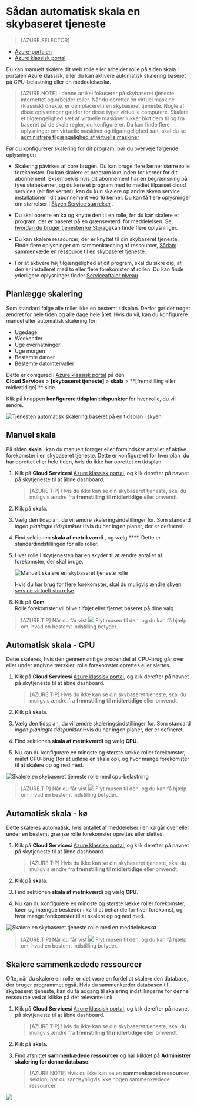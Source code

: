<properties
    pageTitle="Automatisk skalere en skybaseret tjeneste i portalen | Microsoft Azure"
    description="(klassisk) Lær at bruge klassisk portal til at konfigurere automatisk skala regler til en skybaseret tjeneste web rolle eller arbejder rolle i Azure."
    services="cloud-services"
    documentationCenter=""
    authors="Thraka"
    manager="timlt"
    editor=""/>

<tags
    ms.service="cloud-services"
    ms.workload="tbd"
    ms.tgt_pltfrm="na"
    ms.devlang="na"
    ms.topic="article"
    ms.date="09/06/2016"
    ms.author="adegeo"/>


# <a name="how-to-auto-scale-a-cloud-service"></a>Sådan automatisk skala en skybaseret tjeneste

> [AZURE.SELECTOR]
- [Azure-portalen](cloud-services-how-to-scale-portal.md)
- [Azure klassisk portal](cloud-services-how-to-scale.md)

Du kan manuelt skalere dit web rolle eller arbejder rolle på siden skala i portalen Azure klassisk, eller du kan aktivere automatisk skalering baseret på CPU-belastning eller en meddelelseskø.

>[AZURE.NOTE] I denne artikel fokuserer på skybaseret tjeneste internettet og arbejder roller. Når du opretter en virtuel maskine (klassisk) direkte, er den placeret i en skybaseret tjeneste. Nogle af disse oplysninger gælder for disse typer virtuelle computere. Skalere et tilgængelighed sæt af virtuelle maskiner lukker blot dem til og fra baseret på de skala regler, du konfigurerer. Du kan finde flere oplysninger om virtuelle maskiner og tilgængelighed sæt, skal du se [administrere tilgængelighed af virtuelle maskiner](../virtual-machines/virtual-machines-windows-classic-configure-availability.md)

Før du konfigurerer skalering for dit program, bør du overveje følgende oplysninger:

- Skalering påvirkes af core brugen. Du kan bruge flere kerner større rolle forekomster. Du kan skalere et program kun inden for kerner for dit abonnement. Eksempelvis hvis dit abonnement har en begrænsning på tyve støbekerner, og du køre et program med to mediet tilpasset cloud services (alt fire kerner), kan du kun skalere op andre skyen service installationer i dit abonnement ved 16 kerner. Du kan få flere oplysninger om størrelser i [Skyen Service størrelser](cloud-services-sizes-specs.md) .

- Du skal oprette en kø og knytte den til en rolle, før du kan skalere et program, der er baseret på en grænseværdi for meddelelsen. Se, [hvordan du bruger tjenesten kø Storage](../storage/storage-dotnet-how-to-use-queues.md)kan finde flere oplysninger.

- Du kan skalere ressourcer, der er knyttet til din skybaseret tjeneste. Finde flere oplysninger om sammenkædning af ressourcer, [Sådan: sammenkæde en ressource til en skybaseret tjeneste](cloud-services-how-to-manage.md#how-to-link-a-resource-to-a-cloud-service).

- For at aktivere høj tilgængelighed af dit program, skal du sikre dig, at den er installeret med to eller flere forekomster af rollen. Du kan finde yderligere oplysninger finder [Serviceaftaler niveau](https://azure.microsoft.com/support/legal/sla/).



## <a name="schedule-scaling"></a>Planlægge skalering

Som standard følge alle roller ikke en bestemt tidsplan. Derfor gælder noget ændret for hele tiden og alle dage hele året. Hvis du vil, kan du konfigurere manuel eller automatisk skalering for:

- Ugedage
- Weekender
- Uge overnatninger
- Uge morgen
- Bestemte datoer
- Bestemte datointervaller

Dette er conigured i [Azure klassisk portal](https://manage.windowsazure.com/) på den  
**Cloud Services** > **\[skybaseret tjeneste\]** > **skala** > **\[fremstilling eller midlertidige\] ** side.

Klik på knappen **konfigurere tidsplan tidspunkter** for hver rolle, du vil ændre.

![Tjenesten automatisk skalering baseret på en tidsplan i skyen][scale_schedules]



## <a name="manual-scale"></a>Manuel skala

På siden **skala** , kan du manuelt forøger eller formindsker antallet af aktive forekomster i en skybaseret tjeneste. Dette er konfigureret for hver plan, du har oprettet eller hele tiden, hvis du ikke har oprettet en tidsplan.

1. Klik på **Cloud Services**i [Azure klassisk portal](https://manage.windowsazure.com/), og klik derefter på navnet på skytjeneste til at åbne dashboard.

    > [AZURE.TIP] Hvis du ikke kan se din skybaseret tjeneste, skal du muligvis ændre fra **fremstilling** til **midlertidige** eller omvendt.

2. Klik på **skala**.

3. Vælg den tidsplan, du vil ændre skaleringsindstillinger for. Som standard *ingen planlagte tidspunkter* Hvis du har ingen planer, der er defineret.

4. Find sektionen **skala af metrikværdi** , og vælg ****. Dette er standardindstillingen for alle roller.

5. Hver rolle i skytjenesten har en skyder til at ændre antallet af forekomster, der skal bruge.

    ![Manuelt skalere en skybaseret tjeneste rolle][manual_scale]

    Hvis du har brug for flere forekomster, skal du muligvis ændre [skyen service virtuelt størrelse](cloud-services-sizes-specs.md).

6. Klik på **Gem**.  
Rolle forekomster vil blive tilføjet eller fjernet baseret på dine valg.

>[AZURE.TIP] Når du får vist ![][tip_icon] Flyt musen til den, og du kan få hjælp om, hvad en bestemt indstilling betyder.


## <a name="automatic-scale---cpu"></a>Automatisk skala - CPU

Dette skaleres, hvis den gennemsnitlige procentdel af CPU-brug går over eller under angivne tærskler. rolle forekomster oprettes eller slettes.

1. Klik på **Cloud Services**i [Azure klassisk portal](https://manage.windowsazure.com/), og klik derefter på navnet på skytjeneste til at åbne dashboard.

    > [AZURE.TIP] Hvis du ikke kan se din skybaseret tjeneste, skal du muligvis ændre fra **fremstilling** til **midlertidige** eller omvendt.

2. Klik på **skala**.

3. Vælg den tidsplan, du vil ændre skaleringsindstillinger for. Som standard *ingen planlagte tidspunkter* Hvis du har ingen planer, der er defineret.

4. Find sektionen **skala af metrikværdi** og vælg **CPU**.

5. Nu kan du konfigurere en mindste og største række roller forekomster, målet CPU-brug (for at udløse en skala op), og hvor mange forekomster til at skalere op og ned med.

![Skalere en skybaseret tjeneste rolle med cpu-belastning][cpu_scale]

>[AZURE.TIP] Når du får vist ![][tip_icon] Flyt musen til den, og du kan få hjælp om, hvad en bestemt indstilling betyder.





## <a name="automatic-scale---queue"></a>Automatisk skala - kø

Dette skaleres automatisk, hvis antallet af meddelelser i en kø går over eller under en bestemt grænse rolle forekomster oprettes eller slettes.

1. Klik på **Cloud Services**i [Azure klassisk portal](https://manage.windowsazure.com/), og klik derefter på navnet på skytjeneste til at åbne dashboard.

    > [AZURE.TIP] Hvis du ikke kan se din skybaseret tjeneste, skal du muligvis ændre fra **fremstilling** til **midlertidige** eller omvendt.

2. Klik på **skala**.

3. Find sektionen **skala af metrikværdi** og vælg **CPU**.

4. Nu kan du konfigurere en mindste og største række roller forekomster, køen og mængde beskeder i kø til at behandle for hver forekomst, og hvor mange forekomster til at skalere op og ned med.

![Skalere en skybaseret tjeneste rolle med en meddelelseskø][queue_scale]

>[AZURE.TIP] Når du får vist ![][tip_icon] Flyt musen til den, og du kan få hjælp om, hvad en bestemt indstilling betyder.


## <a name="scale-linked-resources"></a>Skalere sammenkædede ressourcer

Ofte, når du skalere en rolle, er det være en fordel at skalere den database, der bruger programmet også. Hvis du sammenkæder databasen til skybaseret tjeneste, kan du få adgang til skalering indstillingerne for denne ressource ved at klikke på det relevante link.

1. Klik på **Cloud Services**i [Azure klassisk portal](https://manage.windowsazure.com/), og klik derefter på navnet på skytjeneste til at åbne dashboard.

    > [AZURE.TIP] Hvis du ikke kan se din skybaseret tjeneste, skal du muligvis ændre fra **fremstilling** til **midlertidige** eller omvendt.

2. Klik på **skala**.

3. Find afsnittet **sammenkædede ressourcer** og har klikket på **Administrer skalering for denne database**.

    > [AZURE.NOTE] Hvis du ikke kan se en **sammenkædet ressourcer** sektion, har du sandsynligvis ikke nogen sammenkædede ressourcer.

![][linked_resource]


[manual_scale]: ./media/cloud-services-how-to-scale/manual-scale.png
[queue_scale]: ./media/cloud-services-how-to-scale/queue-scale.png
[cpu_scale]: ./media/cloud-services-how-to-scale/cpu-scale.png
[tip_icon]: ./media/cloud-services-how-to-scale/tip.png
[scale_schedules]: ./media/cloud-services-how-to-scale/schedules.png
[scale_popup]: ./media/cloud-services-how-to-scale/schedules-dialog.png
[linked_resource]: ./media/cloud-services-how-to-scale/linked-resources.png
